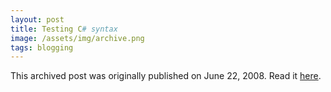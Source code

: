```yaml
---
layout: post
title: Testing C# syntax
image: /assets/img/archive.png
tags: blogging
---
```

This archived post was originally published on June 22, 2008. Read it [here](/alex.ciobanu.org/indexc4f7.html).
